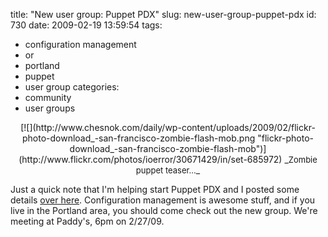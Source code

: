 title: "New user group: Puppet PDX"
slug: new-user-group-puppet-pdx
id: 730
date: 2009-02-19 13:59:54
tags: 
- configuration management
- or
- portland
- puppet
- user group
categories: 
- community
- user groups

<center>[![](http://www.chesnok.com/daily/wp-content/uploads/2009/02/flickr-photo-download_-san-francisco-zombie-flash-mob.png "flickr-photo-download_-san-francisco-zombie-flash-mob")](http://www.flickr.com/photos/ioerror/30671429/in/set-685972)
_<font size="-1">Zombie puppet teaser...</font></a>_</center>

Just a quick note that I'm helping start Puppet PDX and I posted some details [over here](http://blog.endpoint.com/2009/02/puppet-pdx-will-meet-on-22709.html).  Configuration management is awesome stuff, and if you live in the Portland area, you should come check out the new group.  We're meeting at Paddy's, 6pm on 2/27/09.
